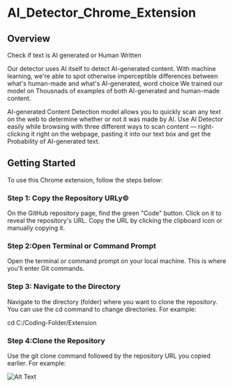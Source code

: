 # AI_Detector_Chrome_Extension

## Overview

Check if text is AI generated or Human Written

Our detector uses AI itself to detect AI-generated content. With machine learning, we're able to spot otherwise imperceptible differences between what's human-made and what's AI-generated, word choice We trained our model on Thousnads of examples of both AI-generated and human-made content.

AI-generated Content Detection model allows you to quickly scan any text on the web to determine whether or not it was made by AI. Use AI Detector easily while browsing with three different ways to scan content — right-clicking it right on the webpage, pasting it into our text box and get the Probability of AI-generated text.

## Getting Started

To use this Chrome extension, follow the steps below:

### Step 1: Copy the Repository URLy©️
 
On the GitHub repository page, find the green "Code" button. Click on it to reveal the repository's URL. Copy the URL by clicking the clipboard icon or manually copying it.

### Step 2:Open Terminal or Command Prompt

Open the terminal or command prompt on your local machine. This is where you'll enter Git commands.

### Step 3: Navigate to the Directory

Navigate to the directory (folder) where you want to clone the repository. You can use the cd command to change directories. For example:

cd C:/Coding-Folder/Extension

### Step 4:Clone the Repository

Use the git clone command followed by the repository URL you copied earlier. For example:

![Alt Text](https://imgur.com/j3HA4Qt)
